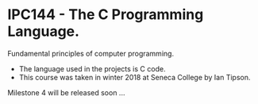 # IPC144 - The C Programming Language.
Fundamental principles of computer programming.
* The language used in the projects is C code.
* This course was taken in winter 2018 at Seneca College by Ian Tipson.

Milestone 4 will be released soon ...
